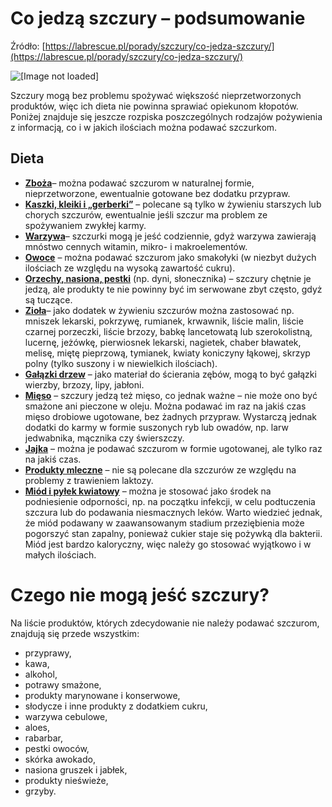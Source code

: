 # Co jedzą szczury – podsumowanie
Źródło: [https://labrescue.pl/porady/szczury/co-jedza-szczury/](https://labrescue.pl/porady/szczury/co-jedza-szczury/)

![[Image not loaded]](https://labrescue.pl/wp-content/uploads/2023/06/Grafiki-na-strone-1.webp)

Szczury mogą bez problemu spożywać większość nieprzetworzonych produktów, więc ich dieta nie powinna sprawiać opiekunom kłopotów. Poniżej znajduje się jeszcze rozpiska poszczególnych rodzajów pożywienia z informacją, co i w jakich ilościach można podawać szczurkom.

## Dieta
* **[Zboża](Zboża.html)**– można podawać szczurom w naturalnej formie, nieprzetworzone, ewentualnie gotowane bez dodatku przypraw.
* **[Kaszki, kleiki i „gerberki”](Kaszki,kleikii„gerberki”.html)** – polecane są tylko w żywieniu starszych lub chorych szczurów, ewentualnie jeśli szczur ma problem ze spożywaniem zwykłej karmy.
* **[Warzywa](Warzywa.html)**– szczurki mogą je jeść codziennie, gdyż warzywa zawierają mnóstwo cennych witamin, mikro- i makroelementów.
* **[Owoce](Owoce.html)** – można podawać szczurom jako smakołyki (w niezbyt dużych ilościach ze względu na wysoką zawartość cukru).
* **[Orzechy, nasiona, pestki](Orzechy,nasiona,pestki.html)** (np. dyni, słonecznika) – szczury chętnie je jedzą, ale produkty te nie powinny być im serwowane zbyt często, gdyż są tuczące.
* **[Zioła](Zioła.html)**– jako dodatek w żywieniu szczurów można zastosować np. mniszek lekarski, pokrzywę, rumianek, krwawnik, liście malin, liście czarnej porzeczki, liście brzozy, babkę lancetowatą lub szerokolistną, lucernę, jeżówkę, pierwiosnek lekarski, nagietek, chaber bławatek, melisę, miętę pieprzową, tymianek, kwiaty koniczyny łąkowej, skrzyp polny (tylko suszony i w niewielkich ilościach).
* **[Gałązki drzew](Gałązkidrzew.html)** – jako materiał do ścierania zębów, mogą to być gałązki wierzby, brzozy, lipy, jabłoni.
* **[Mięso](Mięso.html)** – szczury jedzą też mięso, co jednak ważne – nie może ono być smażone ani pieczone w oleju. Można podawać im raz na jakiś czas mięso drobiowe ugotowane, bez żadnych przypraw. Wystarczą jednak dodatki do karmy w formie suszonych ryb lub owadów, np. larw jedwabnika, mącznika czy świerszczy.
* **[Jajka](Jajka.html)** – można je podawać szczurom w formie ugotowanej, ale tylko raz na jakiś czas.
* **[Produkty mleczne](Produktymleczne.html)** – nie są polecane dla szczurów ze względu na problemy z trawieniem laktozy.
* **[Miód i pyłek kwiatowy](Miódipyłekkwiatowy.html)** – można je stosować jako środek na podniesienie odporności, np. na początku infekcji, w celu podtuczenia szczura lub do podawania niesmacznych leków. Warto wiedzieć jednak, że miód podawany w zaawansowanym stadium przeziębienia może pogorszyć stan zapalny, ponieważ cukier staje się pożywką dla bakterii. Miód jest bardzo kaloryczny, więc należy go stosować wyjątkowo i w małych ilościach.

# Czego nie mogą jeść szczury?
Na liście produktów, których zdecydowanie nie należy podawać szczurom, znajdują się przede wszystkim:
* przyprawy,
* kawa,
* alkohol,
* potrawy smażone,
* produkty marynowane i konserwowe,
* słodycze i inne produkty z dodatkiem cukru,
* warzywa cebulowe,
* aloes,
* rabarbar, 
* pestki owoców,
* skórka awokado, 
* nasiona gruszek i jabłek,
* produkty nieświeże,
* grzyby.
